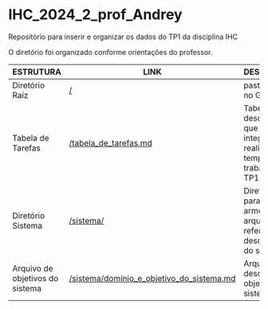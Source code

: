 # IHC_2024_2_prof_Andrey
Repositório para inserir e organizar os dados do TP1 da disciplina IHC

O diretório foi organizado conforme orientações do professor.

| **ESTRUTURA**                                    | **LINK** | **DESCRIÇÃO** |
| ---                                              | ---      | ---           |
| Diretório Raíz                                   | [/](https://github.com/alexandreggoncalves/IHC_2024_2_prof_Andrey) | pasta base no GIT |
| Tabela de Tarefas                                | [/tabela_de_tarefas.md](https://github.com/alexandreggoncalves/IHC_2024_2_prof_Andrey/blob/main/docs/tabela_de_tarefas.md) | Tabela que descreve o que cada integrante realizou e o tempo no trabalho TP1 |
| Diretório Sistema                                | [/sistema/](https://github.com/alexandreggoncalves/IHC_2024_2_prof_Andrey/tree/main/docs/sistema) | Diretório para armezenar arquivo referente as descrições do sistema |
| Arquivo de objetivos do sistema                  | [/sistema/domínio_e_objetivo_do_sistema.md](https://github.com/alexandreggoncalves/IHC_2024_2_prof_Andrey/blob/main/docs/sistema/dominio_e_objetivo_do_sistema.md) | Arquivo que descreve os objetos do sistema |
